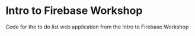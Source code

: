 # Intro to Firebase Workshop
Code for the to do list web application from the Intro to Firebase Workshop

[Workshop Recording]: https://www.youtube.com/watch?v=yxvK_RKC4Z4
